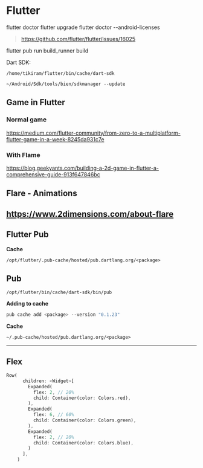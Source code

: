 # Flutter

flutter doctor
flutter upgrade
flutter doctor --android-licenses
>https://github.com/flutter/flutter/issues/16025

flutter pub run build_runner build


Dart SDK:
```
/home/tikiram/flutter/bin/cache/dart-sdk
```

```
~/Android/Sdk/tools/bien/sdkmanager --update
```

## Game in Flutter

### Normal game
https://medium.com/flutter-community/from-zero-to-a-multiplatform-flutter-game-in-a-week-8245da931c7e

### With Flame
https://blog.geekyants.com/building-a-2d-game-in-flutter-a-comprehensive-guide-913f647846bc

## Flare - Animations
https://www.2dimensions.com/about-flare
---

## Flutter Pub

**Cache**

```
/opt/flutter/.pub-cache/hosted/pub.dartlang.org/<package>
```

## Pub

```
/opt/flutter/bin/cache/dart-sdk/bin/pub
```

**Adding to cache**

```bash
pub cache add <package> --version "0.1.23"
```

**Cache**

```
~/.pub-cache/hosted/pub.dartlang.org/<package>
```

---

## Flex

```dart
Row(
      children: <Widget>[
        Expanded(
          flex: 2, // 20%
          child: Container(color: Colors.red),
        ),
        Expanded(
          flex: 6, // 60%
          child: Container(color: Colors.green),
        ),
        Expanded(
          flex: 2, // 20%
          child: Container(color: Colors.blue),
        )
      ],
    )
```

